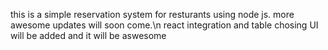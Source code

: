 this is a simple reservation system for resturants using node js. more awesome updates will soon come.\n react integration and table chosing UI will be added and it will be aswesome